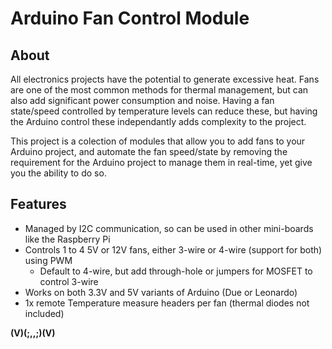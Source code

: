 Arduino Fan Control Module
==========================

About
-----

All electronics projects have the potential to generate excessive heat.
Fans are one of the most common methods for thermal management, but can also add significant power consumption and noise.
Having a fan state/speed controlled by temperature levels can reduce these, but having the Arduino control these independantly adds complexity to the project.

This project is a colection of modules that allow you to add fans to your Arduino project, and automate the fan speed/state by removing the requirement for the Arduino project to manage them in real-time, yet give you the ability to do so.

Features
--------

* Managed by I2C communication, so can be used in other mini-boards like the Raspberry Pi
* Controls 1 to 4 5V or 12V fans, either 3-wire or 4-wire (support for both) using PWM
	* Default to 4-wire, but add through-hole or jumpers for MOSFET to control 3-wire
* Works on both 3.3V and 5V variants of Arduino (Due or Leonardo)
* 1x remote Temperature measure headers per fan (thermal diodes not included)

**(V)(;,,;)(V)**

